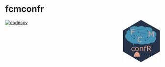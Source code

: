 
# fcmconfr

<img src="man/figures/logo.png" align="right" height="138"/>

<!-- badges: start -->
[![codecov](https://codecov.io/gh/bhroston/fcmconfr/graph/badge.svg?token=D83LF4TC8D)](https://codecov.io/gh/bhroston/fcmconfr)
<!-- badges: end -->
